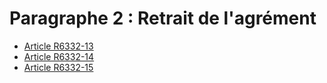 # Paragraphe 2 : Retrait de l'agrément

* [Article R6332-13](./LEGIARTI000029643278.md)
* [Article R6332-14](./LEGIARTI000018522808.md)
* [Article R6332-15](./LEGIARTI000018522806.md)
